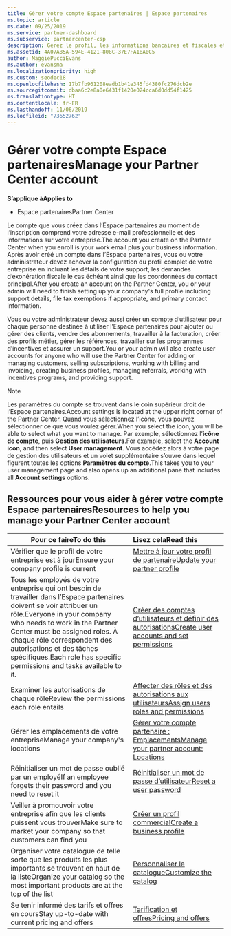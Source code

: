 ```yaml
---
title: Gérer votre compte Espace partenaires | Espace partenaires
ms.topic: article
ms.date: 09/25/2019
ms.service: partner-dashboard
ms.subservice: partnercenter-csp
description: Gérez le profil, les informations bancaires et fiscales et les utilisateurs de votre organisation dans l’Espace partenaires.
ms.assetid: 4A07A85A-594E-4121-808C-37E7FA18A0C5
author: MaggiePucciEvans
ms.author: evansma
ms.localizationpriority: high
ms.custom: seodec18
ms.openlocfilehash: 17b7fb961208eadb1b41e345fd4380fc276dcb2e
ms.sourcegitcommit: dbaa6c2e8a0e6431f1420e024cca6d0dd54f1425
ms.translationtype: HT
ms.contentlocale: fr-FR
ms.lasthandoff: 11/06/2019
ms.locfileid: "73652762"
---
```

# <a name="manage-your-partner-center-account"></a><span data-ttu-id="b523b-103">Gérer votre compte Espace partenaires</span><span class="sxs-lookup"><span data-stu-id="b523b-103">Manage your Partner Center account</span></span>

<span data-ttu-id="b523b-104">**S’applique à**</span><span class="sxs-lookup"><span data-stu-id="b523b-104">**Applies to**</span></span>

-  <span data-ttu-id="b523b-105">Espace partenaires</span><span class="sxs-lookup"><span data-stu-id="b523b-105">Partner Center</span></span>

<span data-ttu-id="b523b-106">Le compte que vous créez dans l’Espace partenaires au moment de l’inscription comprend votre adresse e-mail professionnelle et des informations sur votre entreprise.</span><span class="sxs-lookup"><span data-stu-id="b523b-106">The account you create on the Partner Center when you enroll is your work email plus your business information.</span></span> <span data-ttu-id="b523b-107">Après avoir créé un compte dans l’Espace partenaires, vous ou votre administrateur devez achever la configuration du profil complet de votre entreprise en incluant les détails de votre support, les demandes d’exonération fiscale le cas échéant ainsi que les coordonnées du contact principal.</span><span class="sxs-lookup"><span data-stu-id="b523b-107">After you create an account on the Partner Center, you or your admin will need to finish setting up your company's full profile including support details, file tax exemptions if appropriate, and primary contact information.</span></span> 

<span data-ttu-id="b523b-108">Vous ou votre administrateur devez aussi créer un compte d’utilisateur pour chaque personne destinée à utiliser l’Espace partenaires pour ajouter ou gérer des clients, vendre des abonnements, travailler à la facturation, créer des profils métier, gérer les références, travailler sur les programmes d’incentives et assurer un support.</span><span class="sxs-lookup"><span data-stu-id="b523b-108">You or your admin will also create user accounts for anyone who will use the Partner Center for adding or managing customers, selling subscriptions, working with billing and invoicing, creating business profiles, managing referrals, working with incentives programs, and providing support.</span></span>

>[!NOTE]
><span data-ttu-id="b523b-109">Les paramètres du compte se trouvent dans le coin supérieur droit de l’Espace partenaires.</span><span class="sxs-lookup"><span data-stu-id="b523b-109">Account settings is located at the upper right corner of the Partner Center.</span></span> <span data-ttu-id="b523b-110">Quand vous sélectionnez l’icône, vous pouvez sélectionner ce que vous voulez gérer.</span><span class="sxs-lookup"><span data-stu-id="b523b-110">When you select the icon, you will be able to select what you want to manage.</span></span> <span data-ttu-id="b523b-111">Par exemple, sélectionnez l’**icône de compte**, puis **Gestion des utilisateurs**.</span><span class="sxs-lookup"><span data-stu-id="b523b-111">For example, select the **Account icon**, and then select **User management**.</span></span> <span data-ttu-id="b523b-112">Vous accédez alors à votre page de gestion des utilisateurs et un volet supplémentaire s’ouvre dans lequel figurent toutes les options **Paramètres du compte**.</span><span class="sxs-lookup"><span data-stu-id="b523b-112">This takes you to your user management page and also opens up an additional pane that includes all **Account settings** options.</span></span>


## <a name="resources-to-help-you-manage-your-partner-center-account"></a><span data-ttu-id="b523b-113">Ressources pour vous aider à gérer votre compte Espace partenaires</span><span class="sxs-lookup"><span data-stu-id="b523b-113">Resources to help you manage your Partner Center account</span></span>

|<span data-ttu-id="b523b-114">**Pour ce faire**</span><span class="sxs-lookup"><span data-stu-id="b523b-114">**To do this**</span></span>   |<span data-ttu-id="b523b-115">**Lisez cela**</span><span class="sxs-lookup"><span data-stu-id="b523b-115">**Read this**</span></span>   |
|-----------------------|:-----------------------|
|<span data-ttu-id="b523b-116">Vérifier que le profil de votre entreprise est à jour</span><span class="sxs-lookup"><span data-stu-id="b523b-116">Ensure your company profile is current</span></span>   |[<span data-ttu-id="b523b-117">Mettre à jour votre profil de partenaire</span><span class="sxs-lookup"><span data-stu-id="b523b-117">Update your partner profile</span></span>](update-your-partner-profile.md)|
|<span data-ttu-id="b523b-118">Tous les employés de votre entreprise qui ont besoin de travailler dans l’Espace partenaires doivent se voir attribuer un rôle.</span><span class="sxs-lookup"><span data-stu-id="b523b-118">Everyone in your company who needs to work in the Partner Center must be assigned roles.</span></span> <span data-ttu-id="b523b-119">À chaque rôle correspondent des autorisations et des tâches spécifiques.</span><span class="sxs-lookup"><span data-stu-id="b523b-119">Each role has specific permissions and tasks available to it.</span></span>|[<span data-ttu-id="b523b-120">Créer des comptes d’utilisateurs et définir des autorisations</span><span class="sxs-lookup"><span data-stu-id="b523b-120">Create user accounts and set permissions</span></span>](create-user-accounts-and-set-permissions.md)|
|<span data-ttu-id="b523b-121">Examiner les autorisations de chaque rôle</span><span class="sxs-lookup"><span data-stu-id="b523b-121">Review the permissions each role entails</span></span>|[<span data-ttu-id="b523b-122">Affecter des rôles et des autorisations aux utilisateurs</span><span class="sxs-lookup"><span data-stu-id="b523b-122">Assign users roles and permissions</span></span>](permissions-overview.md)
|<span data-ttu-id="b523b-123">Gérer les emplacements de votre entreprise</span><span class="sxs-lookup"><span data-stu-id="b523b-123">Manage your company's locations</span></span>|[<span data-ttu-id="b523b-124">Gérer votre compte partenaire : Emplacements</span><span class="sxs-lookup"><span data-stu-id="b523b-124">Manage your partner account: Locations</span></span>](manage-locations.md)
|<span data-ttu-id="b523b-125">Réinitialiser un mot de passe oublié par un employé</span><span class="sxs-lookup"><span data-stu-id="b523b-125">If an employee forgets their password and you need to reset it</span></span>  |[<span data-ttu-id="b523b-126">Réinitialiser un mot de passe d’utilisateur</span><span class="sxs-lookup"><span data-stu-id="b523b-126">Reset a user password</span></span>](reset-a-user-password.md)|
|<span data-ttu-id="b523b-127">Veiller à promouvoir votre entreprise afin que les clients puissent vous trouver</span><span class="sxs-lookup"><span data-stu-id="b523b-127">Make sure to market your company so that customers can find you</span></span>   |[<span data-ttu-id="b523b-128">Créer un profil commercial</span><span class="sxs-lookup"><span data-stu-id="b523b-128">Create a business profile</span></span>](create-a-marketing-profile.md)|
|<span data-ttu-id="b523b-129">Organiser votre catalogue de telle sorte que les produits les plus importants se trouvent en haut de la liste</span><span class="sxs-lookup"><span data-stu-id="b523b-129">Organize your catalog so the most important products are at the top of the list</span></span>   |[<span data-ttu-id="b523b-130">Personnaliser le catalogue</span><span class="sxs-lookup"><span data-stu-id="b523b-130">Customize the catalog</span></span>](customize-the-catalog.md)|
|<span data-ttu-id="b523b-131">Se tenir informé des tarifs et offres en cours</span><span class="sxs-lookup"><span data-stu-id="b523b-131">Stay up-to-date with current pricing and offers</span></span>   |[<span data-ttu-id="b523b-132">Tarification et offres</span><span class="sxs-lookup"><span data-stu-id="b523b-132">Pricing and offers</span></span>](pricing-and-offers.md)|













 

 



